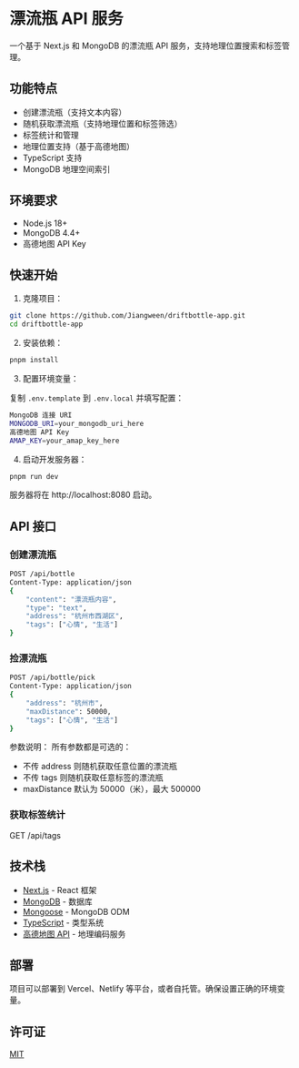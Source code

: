 # 漂流瓶 API 服务

一个基于 Next.js 和 MongoDB 的漂流瓶 API 服务，支持地理位置搜索和标签管理。

## 功能特点

- 创建漂流瓶（支持文本内容）
- 随机获取漂流瓶（支持地理位置和标签筛选）
- 标签统计和管理
- 地理位置支持（基于高德地图）
- TypeScript 支持
- MongoDB 地理空间索引

## 环境要求

- Node.js 18+
- MongoDB 4.4+
- 高德地图 API Key

## 快速开始

1. 克隆项目：

```Bash
git clone https://github.com/Jiangween/driftbottle-app.git
cd driftbottle-app
```

2. 安装依赖：

```Bash
pnpm install
```

3. 配置环境变量：

复制 `.env.template` 到 `.env.local` 并填写配置：

```Bash
MongoDB 连接 URI
MONGODB_URI=your_mongodb_uri_here
高德地图 API Key
AMAP_KEY=your_amap_key_here
```

4. 启动开发服务器：

```Bash
pnpm run dev
```

服务器将在 http://localhost:8080 启动。

## API 接口

### 创建漂流瓶

```Bash
POST /api/bottle
Content-Type: application/json
{
    "content": "漂流瓶内容",
    "type": "text",
    "address": "杭州市西湖区",
    "tags": ["心情", "生活"]
}
```

### 捡漂流瓶

```Bash
POST /api/bottle/pick
Content-Type: application/json
{
    "address": "杭州市",
    "maxDistance": 50000,
    "tags": ["心情", "生活"]
}
```

参数说明：
所有参数都是可选的：
- 不传 address 则随机获取任意位置的漂流瓶
- 不传 tags 则随机获取任意标签的漂流瓶
- maxDistance 默认为 50000（米），最大 500000

### 获取标签统计

GET /api/tags

## 技术栈

- [Next.js](https://nextjs.org/) - React 框架
- [MongoDB](https://www.mongodb.com/) - 数据库
- [Mongoose](https://mongoosejs.com/) - MongoDB ODM
- [TypeScript](https://www.typescriptlang.org/) - 类型系统
- [高德地图 API](https://lbs.amap.com/) - 地理编码服务

## 部署

项目可以部署到 Vercel、Netlify 等平台，或者自托管。确保设置正确的环境变量。

## 许可证

[MIT](LICENSE)